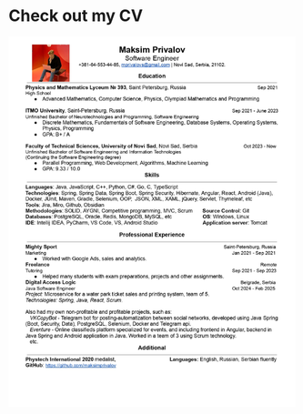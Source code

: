 #  Check out my CV 

![My CV](https://github.com/maksimprivalov/maksimprivalov/blob/main/CVMaksimPrivalov.jpg)
